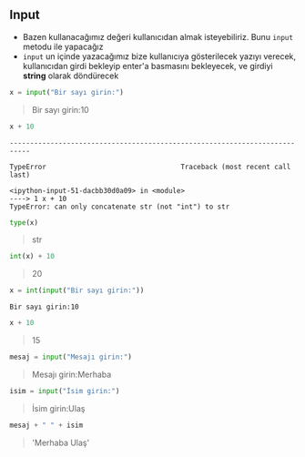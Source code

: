 
## Input

* Bazen kullanacağımız değeri kullanıcıdan almak isteyebiliriz. Bunu `input` metodu ile yapacağız
* `input` un içinde yazacağımız bize kullanıcıya gösterilecek yazıyı verecek, kullanıcıdan girdi bekleyip enter'a basmasını bekleyecek, ve girdiyi **string** olarak döndürecek




```python
x = input("Bir sayı girin:")
```

> Bir sayı girin:10



```python
x + 10
```


    ---------------------------------------------------------------------------
    
    TypeError                                 Traceback (most recent call last)
    
    <ipython-input-51-dacbb30d0a09> in <module>
    ----> 1 x + 10
    TypeError: can only concatenate str (not "int") to str



```python
type(x)
```

> str




```python
int(x) + 10
```

> 20




```python
x = int(input("Bir sayı girin:"))
```

    Bir sayı girin:10



```python
x + 10
```

> 15




```python
mesaj = input("Mesajı girin:")
```

> Mesajı girin:Merhaba



```python
isim = input("İsim girin:")
```

> İsim girin:Ulaş



```python
mesaj + " " + isim
```

> 'Merhaba Ulaş'


